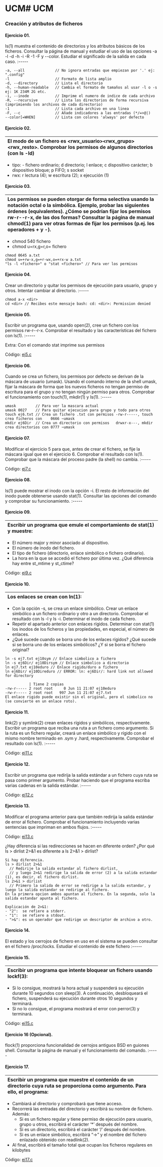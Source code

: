 # UCM# UCM
### Creación y atributos de ficheros
#### Ejercicio  01.
ls(1) muestra el contenido de directorios y los atributos básicos de los ficheros. Consultar la página de manual y estudiar el uso de las opciones -a -l -d -h -i -R -1 -F y --color. Estudiar el significado de la salida en cada caso.
:-----

```
-a, --all              // No ignora entradas que empiezan por '.' ej: ".config"
-l                     // Formato de lista amplio 
-d, --directory        // Lista el directorio
-h, --human-readable   // Cambia el formato de tamaños al usar -l o -s ej: 1K 234M 2G etc.
-i, --inode            // Imprime el numero de indice de cada archivo
-R, --recursive        // Lista los directorios de forma recursiva (imprimiendo los archivos de cada directorio)
-1                     // Lista cada archivo en una linea
-F, --c                // Añade indicadores a las entradas (*/=>@|) 
--color[=WHEN]         // Lista con colores 'always' por defecto
```

#### Ejercicio  02.
| El modo de un fichero es <tipo><rwx_usuario><rwx_grupo><rwx_resto>. Comprobar los permisos de algunos directorios (con ls -ld) |
| :-----  |
- tipo: - fichero ordinario; d directorio; l enlace; c dispositivo carácter; b dispositivo bloque; p FIFO; s socket 
- rwx: r lectura (4); w escritura (2); x ejecución (1) 

#### Ejercicio 03.
| Los permisos se pueden otorgar de forma selectiva usando la notación octal o la simbólica. Ejemplo, probar las siguientes órdenes (equivalentes). ¿Cómo se podrían fijar los permisos rw-r--r-x, de las dos formas? Consultar la página de manual chmod(1) para ver otras formas de fijar los permisos (p.ej. los operadores + y -). |
| :-----  |
- chmod 540 fichero
- chmod u=rx,g=r,o= fichero 

```
chmod 0645 a.txt
chmod u=+rw-x,g=+r-wx,o=+rx-w a.txt
"ls -l <fichero>" o "stat <fichero>" // Para ver los permisos
```

#### Ejercicio  04.
Crear un directorio y quitar los permisos de ejecución para usuario, grupo y otros. Intentar cambiar al directorio.
:-----

```
chmod a-x <dir>
cd <dir> // Recibes este mensaje bash: cd: <dir>: Permission denied
```


#### Ejercicio  05.
Escribir un programa que, usando open(2), cree un fichero con los permisos rw-r--r-x. Comprobar el resultado y las características del fichero con ls(1).
:-----

Extra: Con el comando stat imprime sus permisos

Código: [ej5.c](https://github.com/Danipiza/UCM/blob/main/4to/ASOR/SO/T2/ej5.c)

#### Ejercicio  06.
Cuando se crea un fichero, los permisos por defecto se derivan de la máscara de usuario (umask). Usando el comando interno de la shell umask, fijar la máscara de forma que los nuevos ficheros no tengan permiso de escritura para el grupo y no tengan ningún permiso para otros. Comprobar el funcionamiento con touch(1), mkdir(1) y ls(1).
:-----

```
umask         // Para ver la mascara actual
umask 0027    // Para quitar ejecucion para grupo y todo para otros
touch ej6.txt // Crea un fichero .txt con permisos -rw-r-----, touch crea ficheros con    0666 ~umask
mkdir ej6Dir  // Crea un directorio con permisos   drwxr-x---, mkdir crea directorios con 0777 ~umask
```


#### Ejercicio  07.
Modificar el ejercicio 5 para que, antes de crear el fichero, se fije la máscara igual que en el ejercicio 6. Comprobar el resultado con ls(1). Comprobar que la máscara del proceso padre (la shell) no cambia.
:-----

Código: [ej7.c](https://github.com/Danipiza/UCM/blob/main/4to/ASOR/SO/T2/ej7.c)

#### Ejercicio  08.
ls(1) puede mostrar el inodo con la opción -i. El resto de información del inodo puede obtenerse usando stat(1). Consultar las opciones del comando y comprobar su funcionamiento.
:-----

#### Ejercicio  09.
| Escribir un programa que emule el comportamiento de stat(1) y muestre: |
| :-----  |
- El número major y minor asociado al dispositivo.
- El número de inodo del fichero.
- El tipo de fichero (directorio, enlace simbólico o fichero ordinario).
- La hora en la que se accedió el fichero por última vez. ¿Qué diferencia hay entre st_mtime y st_ctime? 


Código: [ej9.c](https://github.com/Danipiza/UCM/blob/main/4to/ASOR/SO/T2/ej9.c)

#### Ejercicio  10.
| Los enlaces se crean con ln(1): |
| :-----  |
- Con la opción -s, se crea un enlace simbólico. Crear un enlace simbólico a un fichero ordinario y otro a un directorio. Comprobar el resultado con ls -l y ls -i. Determinar el inodo de cada fichero.
- Repetir el apartado anterior con enlaces rígidos. Determinar con stat(1) los inodos de los ficheros y las propiedades, en especial, el número de enlaces.
- ¿Qué sucede cuando se borra uno de los enlaces rígidos? ¿Qué sucede si se borra uno de los enlaces simbólicos? ¿Y si se borra el fichero original?

```
ln -s ej7.txt ej10sym // Enlace simbolico a fichero
ln -s ej6Dir/ ej10Dirsym // Enlace simbolico a directorio
ln ej7.txt ej10eduro // Enlace rigido/duro a fichero
ln ej6Dir/ ej10Direduro // ERROR: ln: ej6Dir/: hard link not allowed for directory

           | Tiene 2 copias 
-rw-r----- 2 root root     0 Jun 11 21:07 ej10eduro
-rw-r----- 2 root root   997 Jun 11 21:07 ej7.txt
El enlace rigido puede existir sin el original, pero el simbolico no (se convierte en un enlace roto).
```


#### Ejercicio  11.
link(2) y symlink(2) crean enlaces rígidos y simbólicos, respectivamente. Escribir un programa que reciba una ruta a un fichero como argumento. Si la ruta es un fichero regular, creará un enlace simbólico y rígido con el mismo nombre terminado en .sym y .hard, respectivamente. Comprobar el resultado con ls(1).
:-----

Código: [ej11.c](https://github.com/Danipiza/UCM/blob/main/4to/ASOR/SO/T2/ej11.c)

#### Ejercicio  12.
Escribir un programa que redirija la salida estándar a un fichero cuya ruta se pasa como primer argumento. Probar haciendo que el programa escriba varias cadenas en la salida estándar.
:-----

Código: [ej12.c](https://github.com/Danipiza/UCM/blob/main/4to/ASOR/SO/T2/ej12.c)

#### Ejercicio  13.
Modificar el programa anterior para que también redirija la salida estándar de error al fichero. Comprobar el funcionamiento incluyendo varias sentencias que impriman en ambos flujos. 
:-----

Código: [ej13.c](https://github.com/Danipiza/UCM/blob/main/4to/ASOR/SO/T2/ej13.c)

¿Hay diferencia si las redirecciones se hacen en diferente orden? ¿Por qué ls > dirlist 2>&1 es diferente a ls 2>&1 > dirlist?
```
Si hay diferencia.
ls > dirlist 2>&1
  // Redirije la salida estandar al fichero dirlist,
  // y luego 2>&1 redirige la salida de error (2) a la salida estandar (1), es decir, el fichero dirlist.
ls 2>&1 > dirlist
  // Primero la salida de error se redirige a la salida estandar, y luego la salida estandar se redirige al fichero.
En la primera opcion ambos apuntan al fichero. En la segunda, solo la salida estandar apunta al fichero.

Explicación de 2>&1:
- "2":  se refiere a stderr.
- "1":  se refiere a stdout.
- ">&": es un operador que redirige un descriptor de archivo a otro.
```

#### Ejercicio  14.
El estado y los cerrojos de fichero en uso en el sistema se pueden consultar en el fichero /proc/locks. Estudiar el contenido de este fichero
:-----



#### Ejercicio  15.

| Escribir un programa que intente bloquear un fichero usando lockf(3): |
| :-----  |
- Si lo consigue, mostrará la hora actual y suspenderá su ejecución durante 10 segundos con sleep(3). A continuación, desbloqueará el fichero, suspenderá su ejecución durante otros 10 segundos y terminará.
- Si no lo consigue, el programa mostrará el error con perror(3) y terminará. 


Código: [ej15.c](https://github.com/Danipiza/UCM/blob/main/4to/ASOR/SO/T2/ej15.c)

#### Ejercicio  16 (Opcional).
flock(1) proporciona funcionalidad de cerrojos antiguos BSD en guiones shell. Consultar la página de manual y el funcionamiento del comando.
:-----



#### Ejercicio  17.
| Escribir un programa que muestre el contenido de un directorio cuya ruta se proporciona como argumento. Para ello, el programa: |
| :-----  |
- Cambiará al directorio y comprobará que tiene acceso.
- Recorrerá las entradas del directorio y escribirá su nombre de fichero. Además:
  - Si es un fichero regular y tiene permiso de ejecución para usuario, grupo u otros, escribirá el carácter ‘*’ después del nombre.
  - Si es un directorio, escribirá el carácter ‘/’ después del nombre.
  - Si es un enlace simbólico, escribirá “->” y el nombre del fichero enlazado obtenido con readlink(2).
- Al final, escribirá el tamaño total que ocupan los ficheros regulares en kilobytes




Código: [ej17.c](https://github.com/Danipiza/UCM/blob/main/4to/ASOR/SO/T2/ej17.c)
